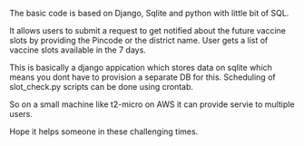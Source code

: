 The basic code is based on Django, Sqlite and python with little bit of SQL.

It allows users to submit a request to get notified about the future vaccine slots by providing the Pincode or the district name.
User gets a list of vaccine slots available in the 7 days.

This is basically a django appication which stores data on sqlite which means you dont have to provision a separate DB for this.
Scheduling of slot_check.py scripts can be done using crontab.

So on a small machine like t2-micro on AWS it can provide servie to multiple users.

Hope it helps someone in these challenging times.


